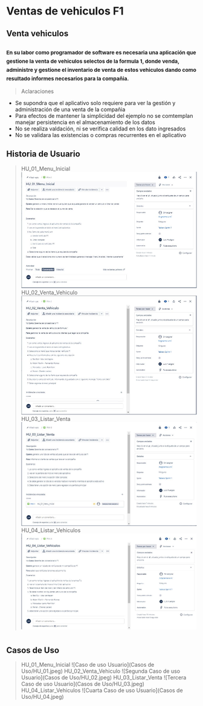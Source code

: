 # Ventas de vehiculos F1
## Venta vehiculos
### <sub> En su labor como programador de software es necesaria una aplicación que gestione la venta de vehiculos selectos de la formula 1, donde venda, administre y gestione el inventario de venta de estos vehiculos dando como resultado informes necesarios para la compañia.</sub>

> Aclaraciones
+ Se supondra que el aplicativo solo requiere para ver la gestión y administración de una venta de la compañia
+ Para efectos de mantener la simplicidad del ejemplo no se comtemplan manejar persistencia en el almacenamiento de los datos
+ No se realiza valdación, ni se verifica calidad en los dato ingresados
+ No se validara las existencias o compras recurrentes en el aplicativo

## Historia de Usuario
> HU_01_Menu_Inicial
![Primera Historia de Usuario](HU/HU_01.JPG)
> HU_02_Venta_Vehiculo
![Segunda Historia de Usuario](HU/HU_02.JPG)
> HU_03_Listar_Venta
![Tercera Historia de Usuario](HU/HU_03.JPG)
> HU_04_Listar_Vehiculos
![Cuarta Historia de Usuario](HU/HU_04.JPG)
#
## Casos de Uso
> HU_01_Menu_Inicial
![Caso de uso Usuario](Casos de Uso/HU_01.jpeg)
> HU_02_Venta_Vehiculo
![Segunda Caso de uso Usuario](Casos de Uso/HU_02.jpeg)
> HU_03_Listar_Venta
![Tercera Caso de uso Usuario](Casos de Uso/HU_03.jpeg)
> HU_04_Listar_Vehiculos
![Cuarta Caso de uso Usuario](Casos de Uso/HU_04.jpeg)
